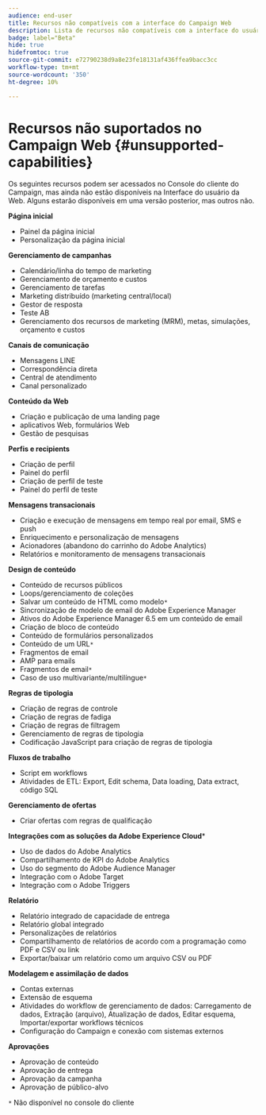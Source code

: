 ```yaml
---
audience: end-user
title: Recursos não compatíveis com a interface do Campaign Web
description: Lista de recursos não compatíveis com a interface do usuário da Web do Campaign
badge: label="Beta"
hide: true
hidefromtoc: true
source-git-commit: e72790238d9a8e23fe18131af436ffea9bacc3cc
workflow-type: tm+mt
source-wordcount: '350'
ht-degree: 10%

---
```



# Recursos não suportados no Campaign Web {#unsupported-capabilities}

Os seguintes recursos podem ser acessados no Console do cliente do Campaign, mas ainda não estão disponíveis na Interface do usuário da Web. Alguns estarão disponíveis em uma versão posterior, mas outros não.

**Página inicial**

* Painel da página inicial
* Personalização da página inicial

**Gerenciamento de campanhas**

* Calendário/linha do tempo de marketing
* Gerenciamento de orçamento e custos
* Gerenciamento de tarefas
* Marketing distribuído (marketing central/local)
* Gestor de resposta
* Teste AB
* Gerenciamento dos recursos de marketing (MRM), metas, simulações, orçamento e custos

**Canais de comunicação**

* Mensagens LINE
* Correspondência direta
* Central de atendimento
* Canal personalizado

**Conteúdo da Web**

* Criação e publicação de uma landing page
* aplicativos Web, formulários Web
* Gestão de pesquisas

**Perfis e recipients**

* Criação de perfil
* Painel do perfil
* Criação de perfil de teste
* Painel do perfil de teste

**Mensagens transacionais**

* Criação e execução de mensagens em tempo real por email, SMS e push
* Enriquecimento e personalização de mensagens
* Acionadores (abandono do carrinho do Adobe Analytics)
* Relatórios e monitoramento de mensagens transacionais

**Design de conteúdo**

* Conteúdo de recursos públicos
* Loops/gerenciamento de coleções
* Salvar um conteúdo de HTML como modelo`*`
* Sincronização de modelo de email do Adobe Experience Manager
* Ativos do Adobe Experience Manager 6.5 em um conteúdo de email
* Criação de bloco de conteúdo
* Conteúdo de formulários personalizados
* Conteúdo de um URL`*`
* Fragmentos de email
* AMP para emails
* Fragmentos de email`*`
* Caso de uso multivariante/multilíngue`*`

**Regras de tipologia**

* Criação de regras de controle
* Criação de regras de fadiga
* Criação de regras de filtragem
* Gerenciamento de regras de tipologia
* Codificação JavaScript para criação de regras de tipologia

**Fluxos de trabalho**

* Script em workflows
* Atividades de ETL: Export, Edit schema, Data loading, Data extract, código SQL

**Gerenciamento de ofertas**

* Criar ofertas com regras de qualificação

**Integrações com as soluções da Adobe Experience Cloud***

* Uso de dados do Adobe Analytics
* Compartilhamento de KPI do Adobe Analytics
* Uso do segmento do Adobe Audience Manager
* Integração com o Adobe Target
* Integração com o Adobe Triggers

**Relatório**

* Relatório integrado de capacidade de entrega
* Relatório global integrado
* Personalizações de relatórios
* Compartilhamento de relatórios de acordo com a programação como PDF e CSV ou link
* Exportar/baixar um relatório como um arquivo CSV ou PDF

**Modelagem e assimilação de dados**

* Contas externas
* Extensão de esquema
* Atividades do workflow de gerenciamento de dados: Carregamento de dados, Extração (arquivo), Atualização de dados, Editar esquema, Importar/exportar workflows técnicos
* Configuração do Campaign e conexão com sistemas externos

**Aprovações**

* Aprovação de conteúdo
* Aprovação de entrega
* Aprovação da campanha
* Aprovação de público-alvo


`*` Não disponível no console do cliente
